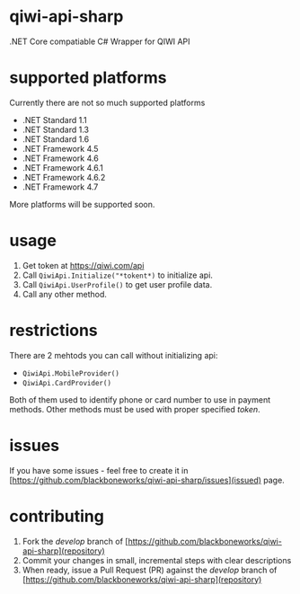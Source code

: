 # qiwi-api-sharp
.NET Core compatiable C# Wrapper for QIWI API

# supported platforms
Currently there are not so much supported platforms
* .NET Standard 1.1
* .NET Standard 1.3
* .NET Standard 1.6
* .NET Framework 4.5
* .NET Framework 4.6
* .NET Framework 4.6.1
* .NET Framework 4.6.2
* .NET Framework 4.7

More platforms will be supported soon.

# usage
1. Get token at https://qiwi.com/api
2. Call `QiwiApi.Initialize("*tokent*)` to initialize api.
3. Call `QiwiApi.UserProfile()` to get user profile data.
4. Call any other method.

# restrictions
There are 2 mehtods you can call without initializing api:
* `QiwiApi.MobileProvider()`
* `QiwiApi.CardProvider()`

Both of them used to identify phone or card number to use in payment methods.
Other methods must be used with proper specified _token_.

# issues
If you have some issues - feel free to create it in [https://github.com/blackboneworks/qiwi-api-sharp/issues](issued) page.

# contributing
1. Fork the _develop_ branch of [https://github.com/blackboneworks/qiwi-api-sharp](repository)
2. Commit your changes in small, incremental steps with clear descriptions
3. When ready, issue a Pull Request (PR) against the _develop_ branch of [https://github.com/blackboneworks/qiwi-api-sharp](repository)